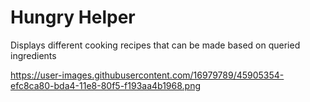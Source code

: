 # Hungry Helper

Displays different cooking recipes that can be made based on queried ingredients

https://user-images.githubusercontent.com/16979789/45905354-efc8ca80-bda4-11e8-80f5-f193aa4b1968.png
